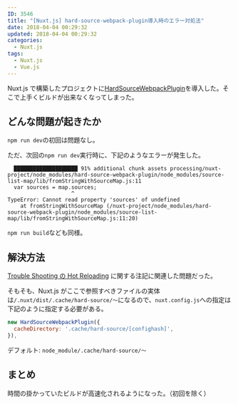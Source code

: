 ```yaml
---
ID: 3546
title: "[Nuxt.js] hard-source-webpack-plugin導入時のエラー対処法"
date: 2018-04-04 00:29:32
updated: 2018-04-04 00:29:32
categories:
  - Nuxt.js
tags:
  - Nuxt.js
  - Vue.js
---
```


Nuxt.js で構築したプロジェクトに[HardSourceWebpackPlugin](https://github.com/mzgoddard/hard-source-webpack-plugin)を導入した。そこで上手くビルドが出来なくなってしまった。

## どんな問題が起きたか

`npm run dev`の初回は問題なし。

ただ、次回の`npm run dev`実行時に、下記のようなエラーが発生した。

```
  ████████████████████ 91% additional chunk assets processing/nuxt-project/node_modules/hard-source-webpack-plugin/node_modules/source-list-map/lib/fromStringWithSourceMap.js:11
  var sources = map.sources;
                    ^
TypeError: Cannot read property 'sources' of undefined
    at fromStringWithSourceMap (/nuxt-project/node_modules/hard-source-webpack-plugin/node_modules/source-list-map/lib/fromStringWithSourceMap.js:11:20)
```

`npm run build`なども同様。

## 解決方法

[Trouble Shooting の Hot Reloading](https://github.com/mzgoddard/hard-source-webpack-plugin#hot-reloading-is-not-working) に関する注記に関連した問題だった。

そもそも、Nuxt.js がここで参照すべきファイルの実体は`/.nuxt/dist/.cache/hard-source/〜`になるので、`nuxt.config.js`への指定は下記のように指定する必要がある。

```js
new HardSourceWebpackPlugin({
  cacheDirectory: '.cache/hard-source/[confighash]',
}),
```

デフォルト: `node_module/.cache/hard-source/〜`

## まとめ

時間の掛かっていたビルドが高速化されるようになった。（初回を除く）
